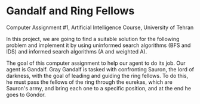 # Gandalf and Ring Fellows
Computer Assignment #1, Artificial Intelligence Course, University of Tehran

In this project, we are going to find a suitable solution for the following problem and implement it by using uninformed search algorithms (BFS and IDS) and informed search algorithms (A and weighted A).

The goal of this computer assignment to help our agent to do its job. Our agent is Gandalf. 
Gray Gandalf is tasked with confronting Sauron, the lord of darkness, with the goal of leading and guiding the ring fellows. 
To do this, he must pass the fellows of the ring through the eurekas, which are Sauron's army, and bring each one to a specific position, and at the end he goes to Gondor.
